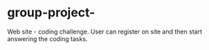 # group-project-
Web site - coding challenge. User can register on site and then start answering the coding tasks. 
